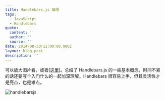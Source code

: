 ```yaml
---
title: Handlebars.js 脑图
tags:
  - JavaScript
  - Handlebars
quote:
  content: ''
  author: ''
  source: ''
date: 2014-08-30T12:00:00.000Z
layout: blog-post
description: ''
---
```


可以放大图片看，或者[[这里]](http://naotu.baidu.com/?shareId=3url4o0offk)。总结了 Handlebars.js 的一些基本概念，时间不紧的话还要写个入门什么的一起加深理解。Handlebars 很容易上手，但其灵活性才是亮点，也是难点。

![handlebarsjs](/img/post/javascript/handlebars-mindmap.svg)

